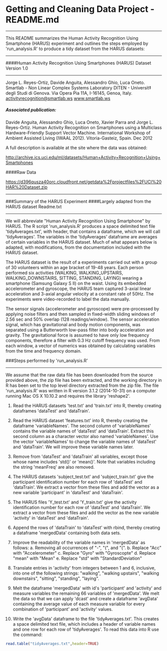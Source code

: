 # Getting and Cleaning Data Project - README.md


***

This README summarizes the Human Activity Recognition Using Smartphone (HARUS) experiment and outlines the steps employed by 'run_analysis.R' to produce a tidy dataset from the HARUS datasets: 

***

####Human Activity Recognition Using Smartphones (HARUS) Dataset
Version 1.0

***

Jorge L. Reyes-Ortiz, Davide Anguita, Alessandro Ghio, Luca Oneto.
Smartlab - Non Linear Complex Systems Laboratory
DITEN - Universit‡ degli Studi di Genova.
Via Opera Pia 11A, I-16145, Genoa, Italy.
activityrecognition@smartlab.ws
www.smartlab.ws

##### Associated publication:

Davide Anguita, Alessandro Ghio, Luca Oneto, Xavier Parra and Jorge L. Reyes-Ortiz. Human Activity Recognition on Smartphones using a Multiclass Hardware-Friendly Support Vector Machine. International Workshop of Ambient Assisted Living (IWAAL 2012). Vitoria-Gasteiz, Spain. Dec 2012

A full description is available at the site where the data was obtained: 

http://archive.ics.uci.edu/ml/datasets/Human+Activity+Recognition+Using+Smartphones 

####Raw Data

https://d396qusza40orc.cloudfront.net/getdata%2Fprojectfiles%2FUCI%20HAR%20Dataset.zip

***

###Summary of the HARUS Experiment 
####Largely adapted from the HARUS dataset Readme.txt

*** 

We will abbreviate "Human Activity Recognition Using Smartphone" by HARUS. The R script 'run_analysis.R' produces a space delimited text file 'tidyAverages.txt', with header, that contains a dataframe, which we will call 'tidyAverages'. The variables in the 'tidyAverages' dataframe are averages of certain variables in the HARUS dataset. Much of what appears below is adapted, with modifications, from the documentation included with the HARUS dataset.

The HARUS dataset is the result of a experiments carried out with a group of 30 volunteers within an age bracket of 19-48 years. Each person performed six activities (WALKING, WALKING_UPSTAIRS, WALKING_DOWNSTAIRS, SITTING, STANDING, LAYING) wearing a smartphone (Samsung Galaxy S II) on the waist. Using its embedded accelerometer and gyroscope, the HARUS team captured 3-axial linear acceleration and 3-axial angular velocity at a constant rate of 50Hz. The experiments were video-recorded to label the data manually. 

The sensor signals (accelerometer and gyroscope) were pre-processed by applying noise filters and then sampled in fixed-width sliding windows of 2.56 sec and 50% overlap (128 readings/window). The sensor acceleration signal, which has gravitational and body motion components, was separated using a Butterworth low-pass filter into body acceleration and gravity. The gravitational force is assumed to have only low frequency components, therefore a filter with 0.3 Hz cutoff frequency was used. From each window, a vector of numerics was obtained by calculating variables from the time and frequency domain.

###Steps performed by 'run_analysis.R'

***
We assume that the raw data file has been downloaded from the source provided above, the zip file has been extracted, and the working directory in R has been set to the top level directory extracted from the zip file. The file 'run_analysis.R' was written in R version 3.1.2 (2014-10-31) on a computer running Mac OS X 10.10.2 and requires the library 'reshape2'.

1. Read the HARUS datasets 'test.txt' and 'train.txt' into R, thereby creating dataframes 'dataTest' and 'dataTrain'.

2. Read the HARUS dataset 'features.txt' into R, thereby creating the dataframe 'variableNames'. The second column of 'variableNames' contains the variable names of 'dataTest' and 'dataTrain'. Extract this second column as a character vector also named 'variableNames'. Use the vector 'variableNames' to change the variable names of 'dataTest' and 'dataTrain'. We will improve these variable names later. 

3. Remove from 'dataTest' and 'dataTrain' all variables, except those whose name includes 'std()' or 'mean()'. Note that variables including the string 'meanFreq' are also removed.

4. The HARUS datasets 'subject_test.txt' and 'subject_train.txt' give the participant identification number for each row of 'dataTest' and 'dataTrain'. We extract a vector from these files and add the vector as a new variable 'participant' in 'dataTest' and 'dataTrain'.

5. The HARUS files 'Y_test.txt' and 'Y_train.txt' give the activity identification number for each row of 'dataTest' and 'dataTrain'. We extract a vector from these files and add the vector as the new variable 'activity' in 'dataTest' and 'dataTrain'.

6. Append the rows of 'dataTrain' to 'dataTest' with rbind, thereby creating a dataframe 'mergedData' containing both data sets.

7. Improve the readability of the variable names in 'mergedData' as follows: 
    a. Removing all occurrences of "-", "(", and "(". 
    b. Replace "Acc" with "Accelerometer"
    c. Replace "Gyro" with "Gyroscopte"
    d. Replace "mean" with "Mean"
    e. Replace "std" with "StandardDeviation"

8. Translate entries in 'activity' from integers between 1 and 6, inclusive, into one of the following strings: "walking", "walking upstairs", "walking downstairs", "sitting", "standing", "laying".

9. Melt the dataframe 'mergedData' with id's 'participant' and 'activity' and measure variables the remaining 66 variables of 'mergedData'. We melt the data so that we can apply 'dcast' and create a dataframe 'avgData' containing the average value of each measure variable for every combination of 'participant' and 'activity' values. 

10. Write the 'avgData' dataframe to the file 'tidyAverages.txt'. This creates a space delimited text file, which includes a header of variable names and  one row for each row of 'tidyAverages'. To read this data into R use the command: 

```R
read.table("tidyAverages.txt",header=TRUE)
```
